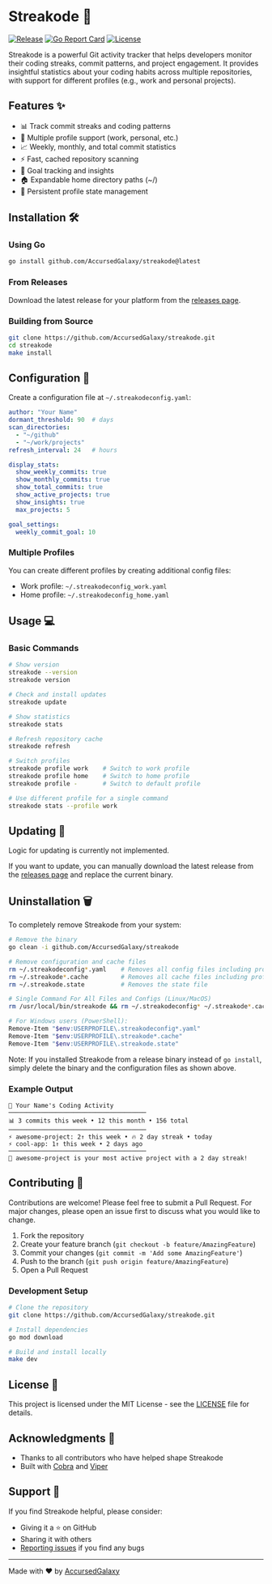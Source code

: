 # Streakode 🚀

[![Release](https://img.shields.io/github/v/release/AccursedGalaxy/streakode)](https://github.com/AccursedGalaxy/streakode/releases)
[![Go Report Card](https://goreportcard.com/badge/github.com/AccursedGalaxy/streakode)](https://goreportcard.com/report/github.com/AccursedGalaxy/streakode)
[![License](https://img.shields.io/github/license/AccursedGalaxy/streakode)](LICENSE)

Streakode is a powerful Git activity tracker that helps developers monitor their coding streaks, commit patterns, and project engagement. It provides insightful statistics about your coding habits across multiple repositories, with support for different profiles (e.g., work and personal projects).

## Features ✨

- 📊 Track commit streaks and coding patterns
- 🔄 Multiple profile support (work, personal, etc.)
- 📈 Weekly, monthly, and total commit statistics
- ⚡ Fast, cached repository scanning
- 🎯 Goal tracking and insights
- 🏠 Expandable home directory paths (~/)
- 💾 Persistent profile state management

## Installation 🛠️

### Using Go

```bash
go install github.com/AccursedGalaxy/streakode@latest
```

### From Releases

Download the latest release for your platform from the [releases page](https://github.com/AccursedGalaxy/streakode/releases).

### Building from Source

```bash
git clone https://github.com/AccursedGalaxy/streakode.git
cd streakode
make install
```

## Configuration 📝

Create a configuration file at `~/.streakodeconfig.yaml`:

```yaml
author: "Your Name"
dormant_threshold: 90  # days
scan_directories:
  - "~/github"
  - "~/work/projects"
refresh_interval: 24   # hours

display_stats:
  show_weekly_commits: true
  show_monthly_commits: true
  show_total_commits: true
  show_active_projects: true
  show_insights: true
  max_projects: 5

goal_settings:
  weekly_commit_goal: 10
```

### Multiple Profiles

You can create different profiles by creating additional config files:
- Work profile: `~/.streakodeconfig_work.yaml`
- Home profile: `~/.streakodeconfig_home.yaml`

## Usage 💻

### Basic Commands

```bash
# Show version
streakode --version
streakode version

# Check and install updates
streakode update

# Show statistics
streakode stats

# Refresh repository cache
streakode refresh

# Switch profiles
streakode profile work    # Switch to work profile
streakode profile home    # Switch to home profile
streakode profile -       # Switch to default profile

# Use different profile for a single command
streakode stats --profile work
```

## Updating 🔄

Logic for updating is currently not implemented.

If you want to update, you can manually download the latest release from the [releases page](https://github.com/AccursedGalaxy/streakode/releases) and replace the current binary.

## Uninstallation 🗑️

To completely remove Streakode from your system:

```bash
# Remove the binary
go clean -i github.com/AccursedGalaxy/streakode

# Remove configuration and cache files
rm ~/.streakodeconfig*.yaml    # Removes all config files including profiles
rm ~/.streakode*.cache         # Removes all cache files including profiles
rm ~/.streakode.state          # Removes the state file

# Single Command For All Files and Configs (Linux/MacOS)
rm /usr/local/bin/streakode && rm ~/.streakodeconfig* ~/.streakode*.cache ~/.streakode.state

# For Windows users (PowerShell):
Remove-Item "$env:USERPROFILE\.streakodeconfig*.yaml"
Remove-Item "$env:USERPROFILE\.streakode*.cache"
Remove-Item "$env:USERPROFILE\.streakode.state"
```

Note: If you installed Streakode from a release binary instead of `go install`, simply delete the binary and the configuration files as shown above.

### Example Output

```
🚀 Your Name's Coding Activity
──────────────────────────────────────
📊 3 commits this week • 12 this month • 156 total
──────────────────────────────────────
⚡ awesome-project: 2↑ this week • 🔥 2 day streak • today
⚡ cool-app: 1↑ this week • 2 days ago
──────────────────────────────────────
💫 awesome-project is your most active project with a 2 day streak!
```

## Contributing 🤝

Contributions are welcome! Please feel free to submit a Pull Request. For major changes, please open an issue first to discuss what you would like to change.

1. Fork the repository
2. Create your feature branch (`git checkout -b feature/AmazingFeature`)
3. Commit your changes (`git commit -m 'Add some AmazingFeature'`)
4. Push to the branch (`git push origin feature/AmazingFeature`)
5. Open a Pull Request

### Development Setup

```bash
# Clone the repository
git clone https://github.com/AccursedGalaxy/streakode.git

# Install dependencies
go mod download

# Build and install locally
make dev
```

## License 📄

This project is licensed under the MIT License - see the [LICENSE](LICENSE) file for details.

## Acknowledgments 🙏

- Thanks to all contributors who have helped shape Streakode
- Built with [Cobra](https://github.com/spf13/cobra) and [Viper](https://github.com/spf13/viper)

## Support 💖

If you find Streakode helpful, please consider:
- Giving it a ⭐ on GitHub
- Sharing it with others
- [Reporting issues](https://github.com/AccursedGalaxy/streakode/issues) if you find any bugs

---

Made with ❤️ by [AccursedGalaxy](https://github.com/AccursedGalaxy)